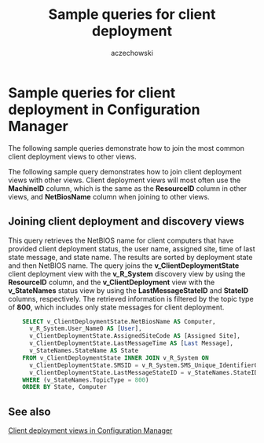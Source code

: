 ﻿---
title: Sample queries for client deployment
titleSuffix: Configuration Manager
description: Sample queries that show how to join the most common client deployment views to other views.
ms.date: 04/30/2019
ms.prod: configuration-manager
ms.technology: configmgr-other
ms.topic: conceptual


ms.assetid: 66e102b8-f80c-4dc8-b39c-e2a5a50c74a6
author: aczechowski
ms.author: aaroncz
manager: dougeby
---

# Sample queries for client deployment in Configuration Manager

The following sample queries demonstrate how to join the most common client deployment views to other views.

The following sample query demonstrates how to join client deployment views with other views. Client deployment views will most often use the **MachineID** column, which is the same as the **ResourceID** column in other views, and **NetBiosName** column when joining to other views.

## Joining client deployment and discovery views

This query retrieves the NetBIOS name for client computers that have provided client deployment status, the user name, assigned site, time of last state message, and state name. The results are sorted by deployment state and then NetBIOS name. The query joins the **v_ClientDeploymentState** client deployment view with the **v_R_System** discovery view by using the **ResourceID** column, and the **v_ClientDeployment** view with the **v_StateNames** status view by using the **LastMessageStateID** and **StateID** columns, respectively. The retrieved information is filtered by the topic type of **800**, which includes only state messages for client deployment.

```sql
    SELECT v_ClientDeploymentState.NetBiosName AS Computer, 
      v_R_System.User_Name0 AS [User], 
      v_ClientDeploymentState.AssignedSiteCode AS [Assigned Site], 
      v_ClientDeploymentState.LastMessageTime AS [Last Message], 
      v_StateNames.StateName AS State 
    FROM v_ClientDeploymentState INNER JOIN v_R_System ON 
      v_ClientDeploymentState.SMSID = v_R_System.SMS_Unique_Identifier0 INNER JOIN v_StateNames ON 
      v_ClientDeploymentState.LastMessageStateID = v_StateNames.StateID 
    WHERE (v_StateNames.TopicType = 800) 
    ORDER BY State, Computer 
```

## See also

[Client deployment views in Configuration Manager](client-deployment-views-configuration-manager.md)